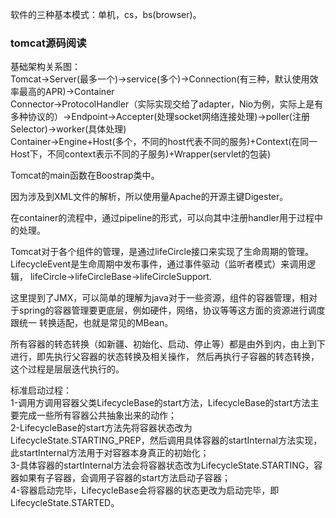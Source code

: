 软件的三种基本模式：单机，cs，bs(browser)。

### tomcat源码阅读  
基础架构关系图：  
Tomcat->Server(最多一个)->service(多个)->Connection(有三种，默认使用效率最高的APR)->Container   
Connector->ProtocolHandler（实际实现交给了adapter，Nio为例，实际上是有多种协议的）->Endpoint->Accepter(处理socket网络连接处理)->poller(注册Selector)->worker(具体处理)  
Container->Engine+Host(多个，不同的host代表不同的服务)+Context(在同一Host下，不同context表示不同的子服务)+Wrapper(servlet的包装)  

Tomcat的main函数在Boostrap类中。

因为涉及到XML文件的解析，所以使用量Apache的开源主键Digester。

在container的流程中，通过pipeline的形式，可以向其中注册handler用于过程中的处理。  

Tomcat对于各个组件的管理，是通过lifeCircle接口来实现了生命周期的管理。LifecycleEvent是生命周期中发布事件，通过事件驱动（监听者模式）来调用逻辑，
lifeCircle->lifeCircleBase->lifeCircleSupport.

这里提到了JMX，可以简单的理解为java对于一些资源，组件的容器管理，相对于spring的容器管理要更底层，例如硬件，网络，协议等等这方面的资源进行调度跟统一
转换适配，也就是常见的MBean。  

所有容器的转态转换（如新疆、初始化、启动、停止等）都是由外到内，由上到下进行，即先执行父容器的状态转换及相关操作，
然后再执行子容器的转态转换，这个过程是层层迭代执行的。  

标准启动过程：  
1-调用方调用容器父类LifecycleBase的start方法，LifecycleBase的start方法主要完成一些所有容器公共抽象出来的动作；  
2-LifecycleBase的start方法先将容器状态改为LifecycleState.STARTING_PREP，然后调用具体容器的startInternal方法实现，
此startInternal方法用于对容器本身真正的初始化；  
3-具体容器的startInternal方法会将容器状态改为LifecycleState.STARTING，容器如果有子容器，会调用子容器的start方法启动子容器；  
4-容器启动完毕，LifecycleBase会将容器的状态更改为启动完毕，即LifecycleState.STARTED。  
